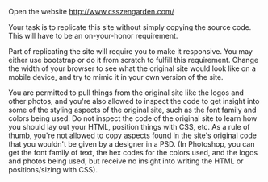 Open the website http://www.csszengarden.com/

Your task is to replicate this site without simply copying the source code. This will have to be an on-your-honor requirement.

Part of replicating the site will require you to make it responsive. You may either use bootstrap or do it from scratch to fulfill this requirement. Change the width of your browser to see what the original site would look like on a mobile device, and try to mimic it in your own version of the site.

You are permitted to pull things from the original site like the logos and other photos, and you're also allowed to inspect the code to get insight into some of the styling aspects of the original site, such as the font family and colors being used. Do not inspect the code of the original site to learn how you should lay out your HTML, position things with CSS, etc. As a rule of thumb, you're not allowed to copy aspects found in the site's original code that you wouldn't be given by a designer in a PSD. (In Photoshop, you can get the font family of text, the hex codes for the colors used, and the logos and photos being used, but receive no insight into writing the HTML or positions/sizing with CSS).

